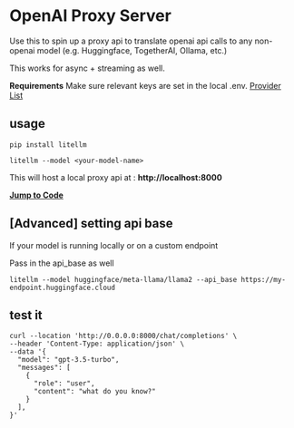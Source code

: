 # OpenAI Proxy Server

Use this to spin up a proxy api to translate openai api calls to any non-openai model (e.g. Huggingface, TogetherAI, Ollama, etc.)

This works for async + streaming as well. 

**Requirements** Make sure relevant keys are set in the local .env. [Provider List](https://docs.litellm.ai/docs/providers)
## usage
```shell 
pip install litellm
```

```shell
litellm --model <your-model-name>
```

This will host a local proxy api at : **http://localhost:8000**

[**Jump to Code**](https://github.com/BerriAI/litellm/blob/fef4146396d5d87006259e00095a62e3900d6bb4/litellm/proxy.py#L36)

## [Advanced] setting api base
If your model is running locally or on a custom endpoint

Pass in the api_base as well

```shell
litellm --model huggingface/meta-llama/llama2 --api_base https://my-endpoint.huggingface.cloud
```

## test it 

```curl 
curl --location 'http://0.0.0.0:8000/chat/completions' \
--header 'Content-Type: application/json' \
--data '{
  "model": "gpt-3.5-turbo",
  "messages": [
    {
      "role": "user", 
      "content": "what do you know?"
    }
  ], 
}'
```

